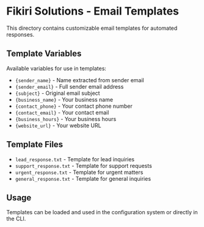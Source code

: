# Fikiri Solutions - Email Templates

This directory contains customizable email templates for automated responses.

## Template Variables

Available variables for use in templates:
- `{sender_name}` - Name extracted from sender email
- `{sender_email}` - Full sender email address
- `{subject}` - Original email subject
- `{business_name}` - Your business name
- `{contact_phone}` - Your contact phone number
- `{contact_email}` - Your contact email
- `{business_hours}` - Your business hours
- `{website_url}` - Your website URL

## Template Files

- `lead_response.txt` - Template for lead inquiries
- `support_response.txt` - Template for support requests
- `urgent_response.txt` - Template for urgent matters
- `general_response.txt` - Template for general inquiries

## Usage

Templates can be loaded and used in the configuration system or directly in the CLI.
